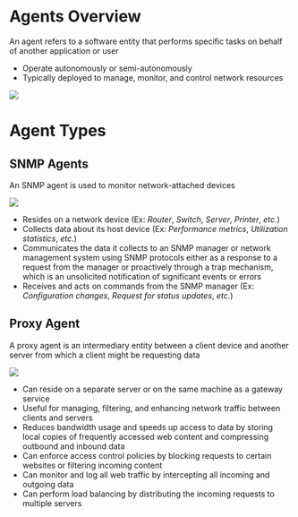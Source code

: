 # Agents Overview

An agent refers to a software entity that performs specific tasks on behalf of another application or user

* Operate autonomously or semi-autonomously
* Typically deployed to manage, monitor, and control network resources

![](https://github.com/JonmarCorpuz/SecondBrain/blob/main/Assets/Whitespace.png)

# Agent Types

## SNMP Agents

An SNMP agent is used to monitor network-attached devices

![](https://github.com/JonmarCorpuz/SecondBrain/blob/main/Assets/How-SNMP-works-diagram.png)

* Resides on a network device (Ex: *Router*, *Switch*, *Server*, *Printer*, *etc.*)
* Collects data about its host device (Ex: *Performance metrics*, *Utilization statistics*, *etc.*)
* Communicates the data it collects to an SNMP manager or network management system using SNMP protocols either as a response to a request from the manager or proactively through a trap mechanism, which is an unsolicited notification of significant events or errors
* Receives and acts on commands from the SNMP manager (Ex: *Configuration changes*, *Request for status updates*, *etc.*)

## Proxy Agent

A proxy agent is an intermediary entity between a client device and another server from which a client might be requesting data

![](https://github.com/JonmarCorpuz/SecondBrain/blob/main/Assets/1_LxwoTFnUgznI0UmnEsxs4w.png)

* Can reside on a separate server or on the same machine as a gateway service
* Useful for managing, filtering, and enhancing network traffic between clients and servers
* Reduces bandwidth usage and speeds up access to data by storing local copies of frequently accessed web content and compressing outbound and inbound data 
* Can enforce access control policies by blocking requests to certain websites or filtering incoming content
* Can monitor and log all web traffic by intercepting all incoming and outgoing data
* Can perform load balancing by distributing the incoming requests to multiple servers
